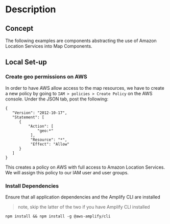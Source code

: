 # Description

## Concept

The following examples are components abstracting the use of Amazon Location Services into Map Components.

## Local Set-up

### Create geo permissions on AWS
In order to have AWS allow access to the map resources, we have to create a new policy by going to `IAM > policies > Create Policy` on the AWS console. Under the JSON tab, post the following:
```
{
   "Version": "2012-10-17",
   "Statement": [ 
      { 
          "Action": [
              "geo:*"
           ],
           "Resource": "*", 
           "Effect": "Allow"
      }
   ]
}

```
This creates a policy on AWS with full access to Amazon Location Services. We will assign this policy to our IAM user and user groups.

### Install Dependencies
Ensure that all application dependencies and the Amplify CLI are installed
> note, skip the latter of the two if you have Amplify CLI installed
```
npm install && npm install -g @aws-amplify/cli
```

